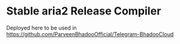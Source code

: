 # Stable aria2 Release Compiler

Deployed here to be used in https://github.com/ParveenBhadooOfficial/Telegram-BhadooCloud
